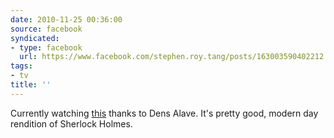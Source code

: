 ```yaml
---
date: 2010-11-25 00:36:00
source: facebook
syndicated:
- type: facebook
  url: https://www.facebook.com/stephen.roy.tang/posts/163003590402212
tags:
- tv
title: ''
---
```


Currently watching [this](http://en.wikipedia.org/wiki/Sherlock_(TV_series)) thanks to Dens Alave. It's pretty good, modern day rendition of Sherlock Holmes.

